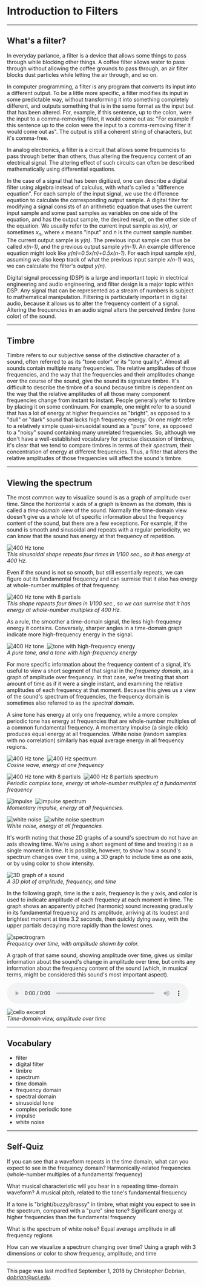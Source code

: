 # Introduction to Filters

---

## What's a filter?

In everyday parlance, a filter is a device that allows some things to pass through while blocking other things. A coffee filter allows water to pass through without allowing the coffee grounds to pass through, an air filter blocks dust particles while letting the air through, and so on.

In computer programming, a filter is any program that converts its input into a different output. To be a little more specific, a filter modifies its input in some predictable way, without transforming it into something completely different, and outputs something that is in the same format as the input but that has been altered. For, example, if this sentence, up to the colon, were the input to a comma-removing filter, it would come out as: "For example if this sentence up to the colon were the input to a comma-removing filter it would come out as". The output is still a coherent string of characters, but it's comma-free.

In analog electronics, a filter is a circuit that allows some frequencies to pass through better than others, thus altering the frequency content of an electrical signal. The altering effect of such circuits can often be described mathematically using differential equations.

In the case of a signal that has been digitized, one can describe a digital filter using algebra instead of calculus, with what's called a "difference equation". For each sample of the input signal, we use the difference equation to calculate the corresponding output sample. A digital filter for modifying a signal consists of an arithmetic equation that uses the current input sample and some past samples as variables on one side of the equation, and has the output sample, the desired result, on the other side of the equation. We usually refer to the current input sample as _x(n)_, or sometimes _x<sub>n</sub>_, where _x_ means "input" and _n_ is the current sample number. The current output sample is _y(n)_. The previous input sample can thus be called _x(n-1)_, and the previous output sample _y(n-1)_. An example difference equation might look like _y(n)=0.5x(n)+0.5x(n-1)_. For each input sample _x(n)_, assuming we also  keep track of what the previous input sample _x(n-1)_ was, we can calculate the filter's output _y(n)_.

Digital signal processing (DSP) is a large and important topic in electrical engineering and audio engineering, and filter design is a major topic within DSP. Any signal that can be represented as a stream of numbers is subject to mathematical manipulation. Filtering is particularly important in digital audio, because it allows us to alter the frequency content of a signal. Altering the frequencies in an audio signal alters the perceived _timbre_ (tone color) of the sound.

---

## Timbre

Timbre refers to our subjective sense of the distinctive character of a sound, often referred to as its "tone color" or its "tone quality". Almost all sounds contain multiple many frequencies. The relative amplitudes of those frequencies, and the way that the frequencies and their amplitudes change over the course of the sound, give the sound its signature timbre. It's difficult to describe the timbre of a sound because timbre is dependent on the way that the relative amplitudes of all those many component frequencies change from instant to instant. People generally refer to timbre by placing it on some continuum. For example, one might refer to a sound that has a lot of energy at higher frequencies as "bright", as opposed to a "dull" or "dark" sound that lacks high frequency energy. Or one might refer to a relatively simple quasi-sinusoidal sound as a "pure" tone, as opposed to a "noisy" sound containing many unrelated frequencies. So, although we don't have a well-established vocabulary for precise discussion of timbres, it's clear that we tend to compare timbres in terms of their _spectrum_, their concentration of energy at different frequencies. Thus, a filter that alters the relative amplitudes of those frequencies will affect the sound's timbre.

___

## Viewing the spectrum

The most common way to visualize sound is as a graph of amplitude over time. Since the horizontal x axis of a graph is known as the _domain_, this is called a _time-domain_ view of the sound. Normally the time-domain view doesn't give us a whole lot of specific information about the frequency content of the sound, but there are a few exceptions. For example, if the sound is smooth and sinusoidal and repeats with a regular periodicity, we can know that the sound has energy at that frequency of repetition.

<img src="./400HzTone.png" alt="400 Hz tone" border=0><br>
_This sinusoidal shape repeats four times in 1/100 sec., so it has energy at 400 Hz._

Even if the sound is not so smooth, but still essentially repeats, we can figure out its fundamental frequency and can surmise that it also has energy at whole-number multiples of that frequency.

<img src="./400HzTone8Partials.png" alt="400 Hz tone with 8 partials" border=0><br>
_This shape repeats four times in 1/100 sec., so we can surmise that it has energy at whole-number multiples of 400 Hz._

As a rule, the smoother a time-domain signal, the less high-frequency energy it contains. Conversely, sharper angles in a time-domain graph indicate more high-frequency energy in the signal.

<img src="./400Hztone.png" alt="400 Hz tone" border=0>&nbsp;&nbsp;<img src="./400HzTonePartials78910.png" alt="tone with high-frequency energy" border=0><br>
_A pure tone, and a tone with high-frequency energy_

For more specific information about the frequency content of a signal, it's useful to view a short segment of that signal in the _frequency domain_, as a graph of amplitude over frequency. In that case, we're treating that short amount of time as if it were a single instant, and examining the relative amplitudes of each frequency at that moment. Because this gives us a view of the sound's spectrum of frequencies, the frequency domain is sometimes also referred to as the _spectral domain_.

A sine tone has energy at only one frequency, while a more complex periodic tone has energy at frequencies that are whole-number multiples of a common fundamental frequency. A momentary impulse (a single click) produces equal energy at all frequencies. White noise (random samples with no correlation) similarly has equal average energy in all frequency regions.

<img src="./400HzTone.png" alt="400 Hz tone" border=0>&nbsp;&nbsp;<img src="./400HzToneSpectrum.png" alt="400 Hz spectrum" border=0><br>
_Cosine wave, energy at one frequency_

<img src="./400HzTone8Partials.png" alt="400 Hz tone with 8 partials" border=0>&nbsp;&nbsp;<img src="./400HzTone8PartialsSpectrum.png" alt="400 Hz 8 partials spectrum" border=0><br>
_Periodic complex tone, energy at whole-number multiples of a fundamental frequency_

<img src="./Impulse.png" alt="impulse" border=0>&nbsp;&nbsp;<img src="./ImpulseSpectrum.png" alt="impulse spectrum" border=0><br>
_Momentary impulse, energy at all frequencies._

<img src="./WhiteNoise.png" alt="white noise" border=0>&nbsp;&nbsp;<img src="./WhiteNoiseSpectrum.png" alt="white noise spectrum" border=0><br>
_White noise, energy at all frequencies._

It's worth noting that those 2D graphs of a sound's spectrum do not have an axis showing time. We're using a short segment of time and treating it as a single moment in time. It is possible, however, to show how a sound's spectrum changes over time, using a 3D graph to include time as one axis, or by using color to show intensity.

<img src="./3Dplot.gif" alt="3D graph of a sound" border=0><br>
_A 3D plot of amplitude, frequency, and time_

In the following graph, time is the x axis, frequency is the y axis, and color is used to indicate amplitude of each frequency at each moment in time. The graph shows an apparently pitched (harmonic) sound increasing gradually in its fundamental frequency and its amplitude, arriving at its loudest and brightest moment at time 3.2 seconds, then quickly dying away, with the upper partials decaying more rapidly than the lowest ones.

<img src="./Cello4SecondsSpectrum.png" alt="spectrogram" border=0><br>
_Frequency over time, with amplitude shown by color._

A graph of that same sound, showing amplitude over time, gives us similar information about the sound's change in amplitude over time, but omits any information about the frequency content of the sound (which, in musical terms, might be considered this sound's most important aspect).

<audio src="./cello4.mp3" controls style="width:480px;"></audio>

<img src="./Cello4Seconds.png" alt="cello excerpt" border=0><br>
_Time-domain view, amplitude over time_

---

## Vocabulary

- filter
- digital filter
- timbre
- spectrum
- time domain
- frequency domain
- spectral domain
- sinusoidal tone
- complex periodic tone
- impulse
- white noise

---

## Self-Quiz

If you can see that a waveform repeats in the time domain, what can you expect to see in the frequency domain?
Harmonically-related frequencies (whole-number multiples of a fundamental frequency)

What musical characteristic will you hear in a repeating time-domain waveform?
A musical pitch, related to the tone's fundamental frequency

If a tone is "bright/buzzy/brassy" in timbre, what might you expect to see in the spectrum, compared with a "pure" sine tone?
Significant energy at higher frequencies than the fundamental frequency

What is the spectrum of white noise?
Equal average amplitude in all frequency regions

How can we visualize a spectrum changing over time?
Using a graph with 3 dimensions or color to show frequency, amplitude, and time

---

This page was last modified September 1, 2018 by Christopher Dobrian, <a href="mailto:dobrian@uci.edu">_dobrian@uci.edu_</a>.

